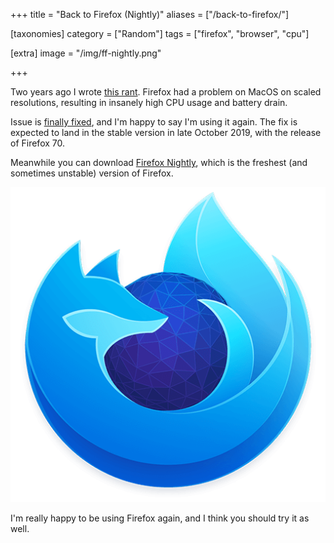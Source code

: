 +++
title = "Back to Firefox (Nightly)"
aliases = ["/back-to-firefox/"]

[taxonomies]
category = ["Random"]
tags = ["firefox", "browser", "cpu"]

[extra]
image = "/img/ff-nightly.png"

+++

Two years ago I wrote [this rant](/blog/firefox-57-cpu-usage-is-insane/). Firefox had a problem on MacOS on scaled resolutions, resulting in insanely high CPU usage and battery drain.

Issue is [finally fixed](https://www.mozilla.org/en-US/firefox/70.0beta/releasenotes/), and I'm happy to say I'm using it again. The fix is expected to land in the stable version in late October 2019, with the release of Firefox 70.

Meanwhile you can download [Firefox Nightly](https://www.mozilla.org/en-US/firefox/channel/desktop/#nightly), which is the freshest (and sometimes unstable) version of Firefox.

<!--{:.Image.Image--sm}-->
[![Firefox Nightly](/img/ff-nightly.png)](https://www.mozilla.org/en-US/firefox/channel/desktop/#nightly)

I'm really happy to be using Firefox again, and I think you should try it as well.
